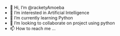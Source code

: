 - 👋 Hi, I’m @racketyAmoeba
- 👀 I’m interested in Artificial Intelligence 
- 🌱 I’m currently learning Python
- 💞️ I’m looking to collaborate on project using python
- 📫 How to reach me ...

<!---
racketyAmoeba/racketyAmoeba is a ✨ special ✨ repository because its `README.md` (this file) appears on your GitHub profile.
You can click the Preview link to take a look at your changes.
--->
